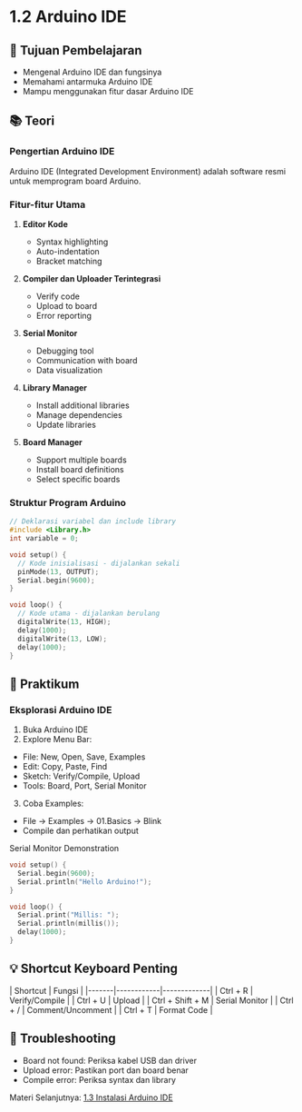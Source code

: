 # 1.2 Arduino IDE

## 🎯 Tujuan Pembelajaran
- Mengenal Arduino IDE dan fungsinya
- Memahami antarmuka Arduino IDE
- Mampu menggunakan fitur dasar Arduino IDE

## 📚 Teori

### Pengertian Arduino IDE
Arduino IDE (Integrated Development Environment) adalah software resmi untuk memprogram board Arduino.

### Fitur-fitur Utama
1. **Editor Kode**
   - Syntax highlighting
   - Auto-indentation
   - Bracket matching

2. **Compiler dan Uploader Terintegrasi**
   - Verify code
   - Upload to board
   - Error reporting

3. **Serial Monitor**
   - Debugging tool
   - Communication with board
   - Data visualization

4. **Library Manager**
   - Install additional libraries
   - Manage dependencies
   - Update libraries

5. **Board Manager**
   - Support multiple boards
   - Install board definitions
   - Select specific boards

### Struktur Program Arduino
```cpp
// Deklarasi variabel dan include library
#include <Library.h>
int variable = 0;

void setup() {
  // Kode inisialisasi - dijalankan sekali
  pinMode(13, OUTPUT);
  Serial.begin(9600);
}

void loop() {
  // Kode utama - dijalankan berulang
  digitalWrite(13, HIGH);
  delay(1000);
  digitalWrite(13, LOW);
  delay(1000);
}
```
## 🔧 Praktikum
### Eksplorasi Arduino IDE
1. Buka Arduino IDE
2. Explore Menu Bar:
  - File: New, Open, Save, Examples
  - Edit: Copy, Paste, Find
  - Sketch: Verify/Compile, Upload
  - Tools: Board, Port, Serial Monitor
3. Coba Examples:
  - File → Examples → 01.Basics → Blink
  - Compile dan perhatikan output

Serial Monitor Demonstration
```cpp
void setup() {
  Serial.begin(9600);
  Serial.println("Hello Arduino!");
}

void loop() {
  Serial.print("Millis: ");
  Serial.println(millis());
  delay(1000);
}
```
## 💡 Shortcut Keyboard Penting

| Shortcut | Fungsi |
|-------|------------|-------------|
| Ctrl + R | Verify/Compile |
| Ctrl + U | Upload |
| Ctrl + Shift + M | Serial Monitor |
| Ctrl + / | Comment/Uncomment |
| Ctrl + T | Format Code |

## 🐛 Troubleshooting
- Board not found: Periksa kabel USB dan driver
- Upload error: Pastikan port dan board benar
- Compile error: Periksa syntax dan library

Materi Selanjutnya: [1.3 Instalasi Arduino IDE](1.3-instalasi-arduino-ide.md)
